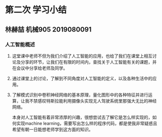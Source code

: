 # 第二次 学习小结

## 林赫喆 机械905 2019080091

### 人工智能概述

1. 这堂课中老师不但为我们介绍了人工智能的应用，也给了我们在课堂上相互讨论及分享的环节，让我们在有限的时间内，查找关于人工智能有关的课题，并在会议中分享给老师及同学。

2. 通过课堂上的讨论，了解到不同角度对人工智能的定义，以及各种生活中的应用。

3. 了解模式识别中卷积神经网络的基本原理，量化图形中的各种特征并进行运算，让我不禁感叹特斯拉能利用摄像头实现无人驾驶系统里那强大无比的神经网络。

   本身对人工智能有着非常浓厚的兴趣，很想尝试去了解它是怎么样实现的，如何实现machine learning，需要写出怎么样的程序代码，都是使我非常疑惑且希望有朝一日能想老师学到这方面的知识。